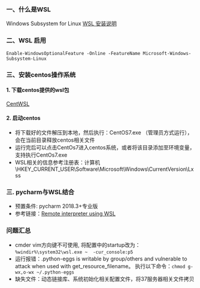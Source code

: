 ### 一、什么是WSL
Windows Subsystem for Linux [WSL 安装说明](https://docs.microsoft.com/zh-cn/windows/wsl/install-win10#for-anniversary-update-and-creators-update-install-using-lxrun)

### 二、WSL 启用
```
Enable-WindowsOptionalFeature -Online -FeatureName Microsoft-Windows-Subsystem-Linux
```

### 三、安装centos操作系统
#### 1. 下载centos提供的wsl包
[CentWSL](https://github.com/yuk7/CentWSL)

#### 2. 启动centos
- 将下载好的文件解压到本地，然后执行：CentOS7.exe （管理员方式运行），会在当前目录释放centos相关文件
- 运行完后可以点击CentOs7进入centos系统，或者将该目录添加至环境变量，支持执行CentOs7.exe
- WSL相关的信息参考注册表：计算机\HKEY_CURRENT_USER\Software\Microsoft\Windows\CurrentVersion\Lxss

### 三. pycharm与WSL结合
- 预置条件: pycharm 2018.3+专业版
- 参考链接：[Remote interpreter using WSL](https://www.jetbrains.com/help/pycharm/using-wsl-as-a-remote-interpreter.html)


### 问题汇总
- cmder vim方向键不可使用, 将配置中的startup改为：`%windir%\system32\wsl.exe ~  -cur_console:p5`
- 运行报错：.python-eggs is writable by group/others and vulnerable to attack when used with get_resource_filename。 执行以下命令：`chmod g-wx,o-wx ~/.python-eggs`
- 缺失文件：动态链接库、系统初始化相关配置文件，将37服务器相关文件拷贝
